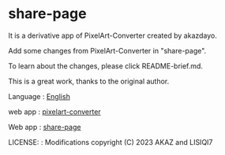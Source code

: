 # share-page

It is a derivative app of PixelArt-Converter created by akazdayo.

Add  some changes from PixelArt-Converter in  "share-page".

To learn about the changes, please click README-brief.md.

This is a great work, thanks to the original author.

Language  : [English](README.md)

web app   : [pixelart-converter](https://pixelart.streamlit.app)

Web app   : [share-page](https://share-page.streamlit.app)

LICENSE:  : Modifications copyright (C) 2023 AKAZ and LISIQI7







 


